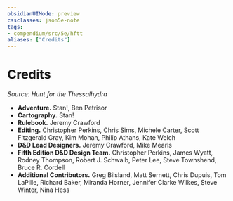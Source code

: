 ```yaml
---
obsidianUIMode: preview
cssclasses: json5e-note
tags:
- compendium/src/5e/hftt
aliases: ["Credits"]
---
```

# Credits
*Source: Hunt for the Thessalhydra* 

- **Adventure.** Stan!, Ben Petrisor  
- **Cartography.** Stan!  
- **Rulebook.** Jeremy Crawford  
- **Editing.** Christopher Perkins, Chris Sims, Michele Carter, Scott Fitzgerald Gray, Kim Mohan, Philip Athans, Kate Welch  
- **D&D Lead Designers.** Jeremy Crawford, Mike Mearls  
- **Fifth Edition D&D Design Team.** Christopher Perkins, James Wyatt, Rodney Thompson, Robert J. Schwalb, Peter Lee, Steve Townshend, Bruce R. Cordell  
- **Additional Contributors.** Greg Bilsland, Matt Sernett, Chris Dupuis, Tom LaPille, Richard Baker, Miranda Horner, Jennifer Clarke Wilkes, Steve Winter, Nina Hess